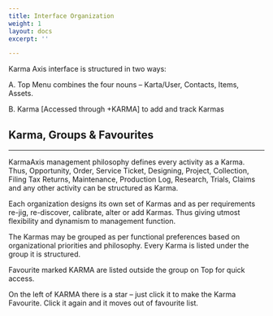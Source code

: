 ```yaml
---
title: Interface Organization
weight: 1
layout: docs
excerpt: ''

---
```

Karma Axis interface is structured in two ways:

A. Top Menu combines the four nouns – Karta/User, Contacts, Items, Assets.

B. Karma \[Accessed through +KARMA\] to add and track Karmas

## Karma, Groups & Favourites

<hr>

KarmaAxis management philosophy defines every activity as a Karma. Thus, Opportunity, Order, Service Ticket, Designing, Project, Collection, Filing Tax Returns, Maintenance, Production Log, Research, Trials, Claims and any other activity can be structured as Karma.

Each organization designs its own set of Karmas and as per requirements re-jig, re-discover, calibrate, alter or add Karmas. Thus giving utmost flexibility and dynamism to management function.

The Karmas may be grouped as per functional preferences based on organizational priorities and philosophy. Every Karma is listed under the group it is structured.

Favourite marked KARMA are listed outside the group on Top for quick access.

On the left of KARMA there is a star – just click it to make the Karma Favourite. Click it again and it moves out of favourite list.